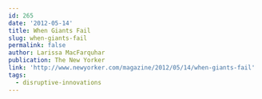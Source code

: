 ```yaml
---
id: 265
date: '2012-05-14'
title: When Giants Fail
slug: when-giants-fail
permalink: false
author: Larissa MacFarquhar
publication: The New Yorker
link: 'http://www.newyorker.com/magazine/2012/05/14/when-giants-fail'
tags:
  - disruptive-innovations
---
```


